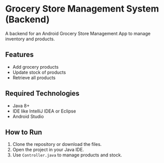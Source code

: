 # Grocery Store Management System (Backend)

A backend for an Android Grocery Store Management App to manage inventory and products.

## Features
- Add grocery products
- Update stock of products
- Retrieve all products

## Required Technologies
- Java 8+
- IDE like IntelliJ IDEA or Eclipse
- Android Studio 

## How to Run
1. Clone the repository or download the files.
2. Open the project in your Java IDE.
3. Use `Controller.java` to manage products and stock.
